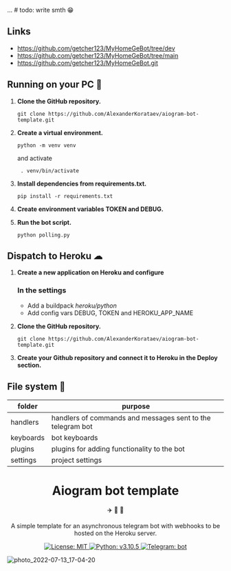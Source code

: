 ... # todo: write smth 😁

## Links

* https://github.com/getcher123/MyHomeGeBot/tree/dev
* https://github.com/getcher123/MyHomeGeBot/tree/main
* https://github.com/getcher123/MyHomeGeBot.git

## Running on your PC 🚀

1. **Clone the GitHub repository.**

   ```shell
   git clone https://github.com/AlexanderKorataev/aiogram-bot-template.git
   ```
  
2. **Create a virtual environment.**

   ```shell
   python -m venv venv
   ```
   and activate
   ```shell
    . venv/bin/activate
    ```
  
3. **Install dependencies from requirements.txt.**

   ```shell
   pip install -r requirements.txt
   ```
  
4. **Create environment variables TOKEN and DEBUG.**
  
5. **Run the bot script.**
   ```shell
   python polling.py
   ```

## Dispatch to Heroku ☁
  
1. **Create a new application on Heroku and configure**

   ### In the settings
   - Add a buildpack *heroku/python*
   - Add config vars DEBUG, TOKEN and HEROKU_APP_NAME
  
2. **Clone the GitHub repository.**

   ```shell
   git clone https://github.com/AlexanderKorataev/aiogram-bot-template.git
   ```
  
3. **Create your Github repository and connect it to Heroku in the Deploy section.**

## File system 📁

| folder    | purpose                                                    |
|-----------|------------------------------------------------------------|
| handlers  | handlers of commands and messages sent to the telegram bot |
| keyboards | bot keyboards                                              |
| plugins   | plugins for adding functionality to the bot                |
| settings  | project settings                                           |

<h1 align="center">
  Aiogram bot template
</h1>

<p align="center">
  ✈️ 🐍 📃
</p>

<p align="center">
  A simple template for an asynchronous telegram bot with webhooks to be hosted on the Heroku server.
</p>

<p align="center">

   <a href="https://github.com/AlexanderKorataev/aiogram-bot-template/blob/main/LICENSE">
    <img src="https://img.shields.io/badge/License-MIT-yellow.svg" alt="License: MIT" />
  </a>

  <a href="https://www.python.org/downloads/release/python-3105">
    <img src="https://img.shields.io/badge/python-v3.10.5-green.svg" alt="Python: v3.10.5" />
  </a>

  <a href="https://t.me/aiogram_bot_template_bot">
    <img src="https://img.shields.io/badge/Telegram-bot-blue" alt="Telegram: bot" />
  </a>

![photo_2022-07-13_17-04-20](https://user-images.githubusercontent.com/87244069/178807124-c2e5b9fd-350c-4277-ad0f-bac777b8ddb5.jpg)